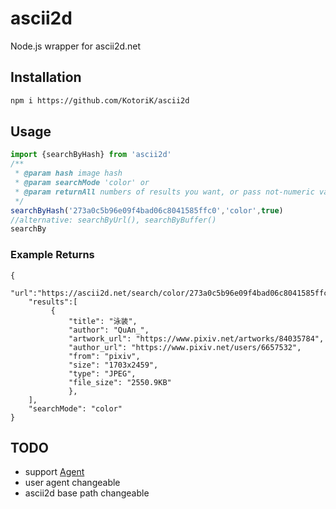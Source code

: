 # ascii2d
Node.js wrapper for ascii2d.net
## Installation
```bash
npm i https://github.com/KotoriK/ascii2d
```
## Usage
```ts
import {searchByHash} from 'ascii2d'
/**
 * @param hash image hash
 * @param searchMode 'color' or 
 * @param returnAll numbers of results you want, or pass not-numeric value(except those equal to false) to return all of them
 */
searchByHash('273a0c5b96e09f4bad06c8041585ffc0','color',true)
//alternative: searchByUrl(), searchByBuffer()
searchBy
```
### Example Returns 
```jsonc
{
    "url":"https://ascii2d.net/search/color/273a0c5b96e09f4bad06c8041585ffc0",
    "results":[
         {
             "title": "泳装",
             "author": "QuAn_",
             "artwork_url": "https://www.pixiv.net/artworks/84035784",
             "author_url": "https://www.pixiv.net/users/6657532",
             "from": "pixiv",
             "size": "1703x2459",
             "type": "JPEG",
             "file_size": "2550.9KB"
             },
    ],
    "searchMode": "color"
}
```
## TODO
* support [Agent](https://nodejs.org/api/http.html#http_class_http_agent)
* user agent changeable
* ascii2d base path changeable
